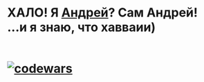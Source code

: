 <h1 text-align="center">ХАЛО! Я <a href="https://vk.com/id204234487">Андрей</a>? Сам Андрей!<br>
  ...и я знаю, что хавваии)
<br>
<br>

 [![codewars](https://github.r2v.ch/codewars?user=aloxagavaii&hide_clan=true&theme=gradient&top_languages=true)](https://www.codewars.com/users/aloxagavaii)

</h1>
